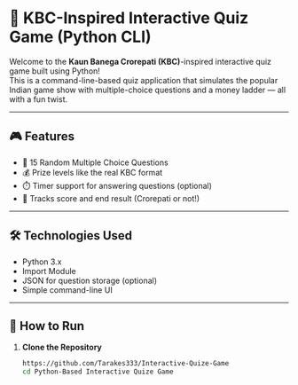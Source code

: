 # 🧠 KBC-Inspired Interactive Quiz Game (Python CLI)

Welcome to the **Kaun Banega Crorepati (KBC)**-inspired interactive quiz game built using Python!  
This is a command-line-based quiz application that simulates the popular Indian game show with multiple-choice questions and a money ladder — all with a fun twist.

---

## 🎮 Features

- 📝 15 Random Multiple Choice Questions  
- 💰 Prize levels like the real KBC format  
- ⏱️ Timer support for answering questions (optional)  
- 🎯 Tracks score and end result (Crorepati or not!)

---

## 🛠️ Technologies Used

- Python 3.x  
- Import Module  
- JSON for question storage (optional)  
- Simple command-line UI

---

## 🚀 How to Run

1. **Clone the Repository**
   ```bash
   https://github.com/Tarakes333/Interactive-Quize-Game
   cd Python-Based Interactive Quize Game
